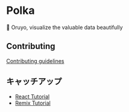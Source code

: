 # Polka

:circus_tent: Oruyo, visualize the valuable data beautifully

## Contributing

[Contributing guidelines](./CONTRIBUTING.md)

## キャッチアップ

- [React Tutorial](https://ja.react.dev/learn)
- [Remix Tutorial](https://remix.run/docs/en/main/start/tutorial)
